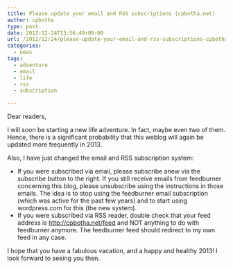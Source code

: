 ```yaml
---
title: Please update your email and RSS subscriptions (cpbotha.net)
author: cpbotha
type: post
date: 2012-12-24T13:56:49+00:00
url: /2012/12/24/please-update-your-email-and-rss-subscriptions-cpbotha-net/
categories:
  - news
tags:
  - adventure
  - email
  - life
  - rss
  - subscription

---
```

Dear readers,

I will soon be starting a new life adventure. In fact, maybe even two of them. Hence, there is a significant probability that this weblog will again be updated more frequently in 2013.

Also, I have just changed the email and RSS subscription system:

  * If you were subscribed via email, please subscribe anew via the subscribe button to the right. If you still receive emails from feedburner concerning this blog, please unsubscribe using the instructions in those emails. The idea is to stop using the feedburner email subscription (which was active for the past few years) and to start using wordpress.com for this (the new system).
  * If you were subscribed via RSS reader, double check that your feed address is http://cpbotha.net/feed and NOT anything to do with feedburner anymore. The feedburner feed should redirect to my own feed in any case.

I hope that you have a fabulous vacation, and a happy and healthy 2013! I look forward to seeing you then.